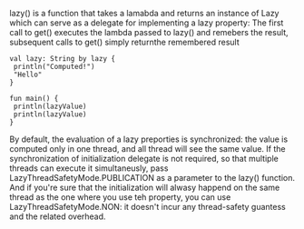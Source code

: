  lazy() is a function that takes a lamabda and returns an instance of Lazy<T> which can serve as a delegate for implementing a lazy property: The first call to get() executes the lambda passed to lazy() and remebers the result, subsequent calls to get() simply returnthe remembered result
 
 ```
 val lazy: String by lazy {
  println("Computed!")
  "Hello"
 }
 
 fun main() {
  println(lazyValue)
  println(lazyValue)
}
 ```
 
By default, the evaluation of a lazy preporties is synchronized: the value is computed only in one thread, and all thread will see the same value. If the synchronization of initialization delegate is not required, so that multiple threads can execute it simultaneusly, pass LazyThreadSafetyMode.PUBLICATION as a parameter to the lazy() function. And if you're sure that the initialization will alwasy happend on the same thread as the one where you use teh property, you can use LazyThreadSafetyMode.NON: it doesn't incur any thread-safety guantess and the related overhead. 


